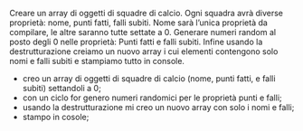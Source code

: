 Creare un array di oggetti di squadre di calcio. Ogni squadra avrà diverse proprietà: nome, punti fatti, falli subiti.
Nome sarà l’unica proprietà da compilare, le altre saranno tutte settate a 0.
Generare numeri random al posto degli 0 nelle proprietà: Punti fatti e falli subiti.
Infine usando la destrutturazione creiamo un nuovo array i cui elementi contengono solo nomi e falli subiti e stampiamo tutto in console.

- creo un array di oggetti di squadre di calcio (nome, punti fatti, e falli subiti) settandoli a 0;
- con un ciclo for genero numeri randomici per le proprietà punti e falli;
- usando la destrutturazione mi creo un nuovo array con solo i nomi e falli;
- stampo in cosole;